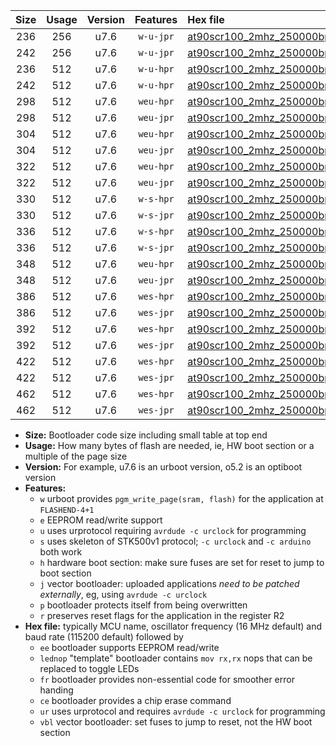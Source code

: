 |Size|Usage|Version|Features|Hex file|
|:-:|:-:|:-:|:-:|:--|
|236|256|u7.6|`w-u-jpr`|[at90scr100_2mhz_250000bps_ur_vbl.hex](https://raw.githubusercontent.com/stefanrueger/urboot/main/bootloaders/at90scr100/fcpu_2mhz/250000_bps/at90scr100_2mhz_250000bps_ur_vbl.hex)|
|242|256|u7.6|`w-u-jpr`|[at90scr100_2mhz_250000bps_lednop_ur_vbl.hex](https://raw.githubusercontent.com/stefanrueger/urboot/main/bootloaders/at90scr100/fcpu_2mhz/250000_bps/at90scr100_2mhz_250000bps_lednop_ur_vbl.hex)|
|236|512|u7.6|`w-u-hpr`|[at90scr100_2mhz_250000bps_ur.hex](https://raw.githubusercontent.com/stefanrueger/urboot/main/bootloaders/at90scr100/fcpu_2mhz/250000_bps/at90scr100_2mhz_250000bps_ur.hex)|
|242|512|u7.6|`w-u-hpr`|[at90scr100_2mhz_250000bps_lednop_ur.hex](https://raw.githubusercontent.com/stefanrueger/urboot/main/bootloaders/at90scr100/fcpu_2mhz/250000_bps/at90scr100_2mhz_250000bps_lednop_ur.hex)|
|298|512|u7.6|`weu-hpr`|[at90scr100_2mhz_250000bps_ee_ur.hex](https://raw.githubusercontent.com/stefanrueger/urboot/main/bootloaders/at90scr100/fcpu_2mhz/250000_bps/at90scr100_2mhz_250000bps_ee_ur.hex)|
|298|512|u7.6|`weu-jpr`|[at90scr100_2mhz_250000bps_ee_ur_vbl.hex](https://raw.githubusercontent.com/stefanrueger/urboot/main/bootloaders/at90scr100/fcpu_2mhz/250000_bps/at90scr100_2mhz_250000bps_ee_ur_vbl.hex)|
|304|512|u7.6|`weu-hpr`|[at90scr100_2mhz_250000bps_ee_lednop_ur.hex](https://raw.githubusercontent.com/stefanrueger/urboot/main/bootloaders/at90scr100/fcpu_2mhz/250000_bps/at90scr100_2mhz_250000bps_ee_lednop_ur.hex)|
|304|512|u7.6|`weu-jpr`|[at90scr100_2mhz_250000bps_ee_lednop_ur_vbl.hex](https://raw.githubusercontent.com/stefanrueger/urboot/main/bootloaders/at90scr100/fcpu_2mhz/250000_bps/at90scr100_2mhz_250000bps_ee_lednop_ur_vbl.hex)|
|322|512|u7.6|`weu-hpr`|[at90scr100_2mhz_250000bps_ee_lednop_fr_ur.hex](https://raw.githubusercontent.com/stefanrueger/urboot/main/bootloaders/at90scr100/fcpu_2mhz/250000_bps/at90scr100_2mhz_250000bps_ee_lednop_fr_ur.hex)|
|322|512|u7.6|`weu-jpr`|[at90scr100_2mhz_250000bps_ee_lednop_fr_ur_vbl.hex](https://raw.githubusercontent.com/stefanrueger/urboot/main/bootloaders/at90scr100/fcpu_2mhz/250000_bps/at90scr100_2mhz_250000bps_ee_lednop_fr_ur_vbl.hex)|
|330|512|u7.6|`w-s-hpr`|[at90scr100_2mhz_250000bps.hex](https://raw.githubusercontent.com/stefanrueger/urboot/main/bootloaders/at90scr100/fcpu_2mhz/250000_bps/at90scr100_2mhz_250000bps.hex)|
|330|512|u7.6|`w-s-jpr`|[at90scr100_2mhz_250000bps_vbl.hex](https://raw.githubusercontent.com/stefanrueger/urboot/main/bootloaders/at90scr100/fcpu_2mhz/250000_bps/at90scr100_2mhz_250000bps_vbl.hex)|
|336|512|u7.6|`w-s-hpr`|[at90scr100_2mhz_250000bps_lednop.hex](https://raw.githubusercontent.com/stefanrueger/urboot/main/bootloaders/at90scr100/fcpu_2mhz/250000_bps/at90scr100_2mhz_250000bps_lednop.hex)|
|336|512|u7.6|`w-s-jpr`|[at90scr100_2mhz_250000bps_lednop_vbl.hex](https://raw.githubusercontent.com/stefanrueger/urboot/main/bootloaders/at90scr100/fcpu_2mhz/250000_bps/at90scr100_2mhz_250000bps_lednop_vbl.hex)|
|348|512|u7.6|`weu-hpr`|[at90scr100_2mhz_250000bps_ee_lednop_fr_ce_ur.hex](https://raw.githubusercontent.com/stefanrueger/urboot/main/bootloaders/at90scr100/fcpu_2mhz/250000_bps/at90scr100_2mhz_250000bps_ee_lednop_fr_ce_ur.hex)|
|348|512|u7.6|`weu-jpr`|[at90scr100_2mhz_250000bps_ee_lednop_fr_ce_ur_vbl.hex](https://raw.githubusercontent.com/stefanrueger/urboot/main/bootloaders/at90scr100/fcpu_2mhz/250000_bps/at90scr100_2mhz_250000bps_ee_lednop_fr_ce_ur_vbl.hex)|
|386|512|u7.6|`wes-hpr`|[at90scr100_2mhz_250000bps_ee.hex](https://raw.githubusercontent.com/stefanrueger/urboot/main/bootloaders/at90scr100/fcpu_2mhz/250000_bps/at90scr100_2mhz_250000bps_ee.hex)|
|386|512|u7.6|`wes-jpr`|[at90scr100_2mhz_250000bps_ee_vbl.hex](https://raw.githubusercontent.com/stefanrueger/urboot/main/bootloaders/at90scr100/fcpu_2mhz/250000_bps/at90scr100_2mhz_250000bps_ee_vbl.hex)|
|392|512|u7.6|`wes-hpr`|[at90scr100_2mhz_250000bps_ee_lednop.hex](https://raw.githubusercontent.com/stefanrueger/urboot/main/bootloaders/at90scr100/fcpu_2mhz/250000_bps/at90scr100_2mhz_250000bps_ee_lednop.hex)|
|392|512|u7.6|`wes-jpr`|[at90scr100_2mhz_250000bps_ee_lednop_vbl.hex](https://raw.githubusercontent.com/stefanrueger/urboot/main/bootloaders/at90scr100/fcpu_2mhz/250000_bps/at90scr100_2mhz_250000bps_ee_lednop_vbl.hex)|
|422|512|u7.6|`wes-hpr`|[at90scr100_2mhz_250000bps_ee_lednop_fr.hex](https://raw.githubusercontent.com/stefanrueger/urboot/main/bootloaders/at90scr100/fcpu_2mhz/250000_bps/at90scr100_2mhz_250000bps_ee_lednop_fr.hex)|
|422|512|u7.6|`wes-jpr`|[at90scr100_2mhz_250000bps_ee_lednop_fr_vbl.hex](https://raw.githubusercontent.com/stefanrueger/urboot/main/bootloaders/at90scr100/fcpu_2mhz/250000_bps/at90scr100_2mhz_250000bps_ee_lednop_fr_vbl.hex)|
|462|512|u7.6|`wes-hpr`|[at90scr100_2mhz_250000bps_ee_lednop_fr_ce.hex](https://raw.githubusercontent.com/stefanrueger/urboot/main/bootloaders/at90scr100/fcpu_2mhz/250000_bps/at90scr100_2mhz_250000bps_ee_lednop_fr_ce.hex)|
|462|512|u7.6|`wes-jpr`|[at90scr100_2mhz_250000bps_ee_lednop_fr_ce_vbl.hex](https://raw.githubusercontent.com/stefanrueger/urboot/main/bootloaders/at90scr100/fcpu_2mhz/250000_bps/at90scr100_2mhz_250000bps_ee_lednop_fr_ce_vbl.hex)|

- **Size:** Bootloader code size including small table at top end
- **Usage:** How many bytes of flash are needed, ie, HW boot section or a multiple of the page size
- **Version:** For example, u7.6 is an urboot version, o5.2 is an optiboot version
- **Features:**
  + `w` urboot provides `pgm_write_page(sram, flash)` for the application at `FLASHEND-4+1`
  + `e` EEPROM read/write support
  + `u` uses urprotocol requiring `avrdude -c urclock` for programming
  + `s` uses skeleton of STK500v1 protocol; `-c urclock` and `-c arduino` both work
  + `h` hardware boot section: make sure fuses are set for reset to jump to boot section
  + `j` vector bootloader: uploaded applications *need to be patched externally*, eg, using `avrdude -c urclock`
  + `p` bootloader protects itself from being overwritten
  + `r` preserves reset flags for the application in the register R2
- **Hex file:** typically MCU name, oscillator frequency (16 MHz default) and baud rate (115200 default) followed by
  + `ee` bootloader supports EEPROM read/write
  + `lednop` "template" bootloader contains `mov rx,rx` nops that can be replaced to toggle LEDs
  + `fr` bootloader provides non-essential code for smoother error handing
  + `ce` bootloader provides a chip erase command
  + `ur` uses urprotocol and requires `avrdude -c urclock` for programming
  + `vbl` vector bootloader: set fuses to jump to reset, not the HW boot section
